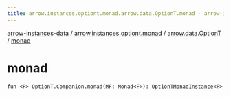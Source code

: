 ```yaml
---
title: arrow.instances.optiont.monad.arrow.data.OptionT.monad - arrow-instances-data
---
```


[arrow-instances-data](../../index.html) / [arrow.instances.optiont.monad](../index.html) / [arrow.data.OptionT](index.html) / [monad](./monad.html)

# monad

`fun <F> OptionT.Companion.monad(MF: Monad<`[`F`](monad.html#F)`>): `[`OptionTMonadInstance`](../../arrow.instances/-option-t-monad-instance/index.html)`<`[`F`](monad.html#F)`>`